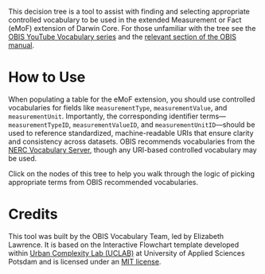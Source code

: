 This decision tree is a tool to assist with finding and selecting appropriate controlled vocabulary to be used in the extended Measurement or Fact (eMoF) extension of Darwin Core. For those unfamiliar with the tree see the [OBIS YouTube Vocabulary series](https://www.youtube.com/playlist?list=PLlgUwSvpCFS4hADB7Slf44V1KJauEU6Ul) and the [relevant section of the OBIS manual](https://manual.obis.org/vocabulary.html#controlled-vocabulary-for-emof).

# How to Use

When populating a table for the eMoF extension, you should use controlled vocabularies for fields like `measurementType`, `measurementValue`, and `measurementUnit`. Importantly, the corresponding identifier terms—`measurementTypeID`, `measurementValueID`, and `measurementUnitID`—should be used to reference standardized, machine-readable URIs that ensure clarity and consistency across datasets. OBIS recommends vocabularies from the [NERC Vocabulary Server](http://www.bodc.ac.uk/resources/products/web_services/vocab/), though any URI-based controlled vocabulary may be used. 

Click on the nodes of this tree to help you walk through the logic of picking appropriate terms from OBIS recommended vocabularies.


# Credits

This tool was built by the OBIS Vocabulary Team, led by Elizabeth Lawrence. It is based on the Interactive Flowchart template developed within [Urban Complexity Lab (UCLAB)](https://uclab.fh-potsdam.de/) at University of Applied Sciences Potsdam and is licensed under an [MIT license](https://github.com/uclab-potsdam/interactive-flowchart/blob/main/LICENSE).